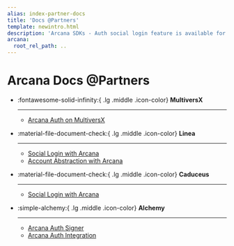 ```yaml
---
alias: index-partner-docs
title: 'Docs @Partners'
template: newintro.html
description: 'Arcana SDKs - Auth social login feature is available for partner chains pre-configured to use in Arcana wallet. Check out Arcana documentation on partner chain docs sites for details.'
arcana:
  root_rel_path: ..
---
```


# Arcana Docs @Partners

<div class="grid cards" markdown>

-   :fontawesome-solid-infinity:{ .lg .middle .icon-color} __MultiversX__

    ---   

    * [Arcana Auth on MultiversX](https://multiversx.com/ecosystem/project/arcana)

-   :material-file-document-check:{ .lg .middle .icon-color} __Linea__

    ---   

    * [Social Login with Arcana](https://docs.linea.build/developers/tooling/social-login/arcana)
    * [Account Abstraction with Arcana](https://docs.linea.build/developers/tooling/account-abstraction/arcana)

-   :material-file-document-check:{ .lg .middle .icon-color} __Caduceus__

    ---   

    * [Social Login with Arcana](https://docs.caduceus.foundation/auth)

-   :simple-alchemy:{ .lg .middle .icon-color} __Alchemy__

    ---

    * [Arcana Auth Signer](https://accountkit.alchemy.com/packages/aa-signers/arcana-auth/introduction.html)
    * [Arcana Auth Integration ](https://accountkit.alchemy.com/signers/guides/arcana-auth.html)

</div>

